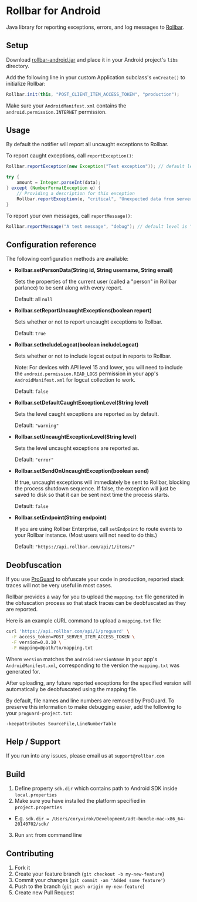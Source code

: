 # Rollbar for Android

<!-- RemoveNext -->
Java library for reporting exceptions, errors, and log messages to [Rollbar](https://rollbar.com).

## Setup ##

Download [rollbar-android.jar](https://github.com/rollbar/rollbar-android/releases/latest) and place it in your Android project's `libs` directory.

Add the following line in your custom Application subclass's `onCreate()` to initialize Rollbar:

```java
Rollbar.init(this, "POST_CLIENT_ITEM_ACCESS_TOKEN", "production");
```


Make sure your `AndroidManifest.xml` contains the `android.permission.INTERNET` permission.

## Usage ##

By default the notifier will report all uncaught exceptions to Rollbar.

To report caught exceptions, call `reportException()`:

```java
Rollbar.reportException(new Exception("Test exception")); // default level is "warning"

try {
    amount = Integer.parseInt(data);
} except (NumberFormatException e) {
    // Providing a description for this exception
    Rollbar.reportException(e, "critical", "Unexpected data from server");
}
```

To report your own messages, call `reportMessage()`:

```java
Rollbar.reportMessage("A test message", "debug"); // default level is "info"
```

## Configuration reference ##

The following configuration methods are available:

 * **Rollbar.setPersonData(String id, String username, String email)**
    
    Sets the properties of the current user (called a "person" in Rollbar parlance) to be sent along with every report.
    
    Default: all `null`


 * **Rollbar.setReportUncaughtExceptions(boolean report)**

    Sets whether or not to report uncaught exceptions to Rollbar.
    
    Default: `true`


 * **Rollbar.setIncludeLogcat(boolean includeLogcat)**

    Sets whether or not to include logcat output in reports to Rollbar.
    
    Note: For devices with API level 15 and lower, you will need to include the `android.permission.READ_LOGS` permission in your app's `AndroidManifest.xml` for logcat collection to work.
    
    Default: `false`


 * **Rollbar.setDefaultCaughtExceptionLevel(String level)**

    Sets the level caught exceptions are reported as by default.
    
    Default: `"warning"`


 * **Rollbar.setUncaughtExceptionLevel(String level)**

    Sets the level uncaught exceptions are reported as.
    
    Default: `"error"`


 * **Rollbar.setSendOnUncaughtException(boolean send)**

    If true, uncaught exceptions will immediately be sent to Rollbar, blocking the process shutdown sequence. If false, the exception will just be saved to disk so that it can be sent next time the process starts.

    Default: `false`


 * **Rollbar.setEndpoint(String endpoint)**

    If you are using Rollbar Enterprise, call `setEndpoint` to route events to your Rollbar instance. (Most users will not need to do this.)

    Default: `"https://api.rollbar.com/api/1/items/"`



## Deobfuscation ##

If you use [ProGuard](http://developer.android.com/tools/help/proguard.html) to obfuscate your code in production, reported stack traces will not be very useful in most cases.

Rollbar provides a way for you to upload the `mapping.txt` file generated in the obfuscation process so that stack traces can be deobfuscated as they are reported.

Here is an example cURL command to upload a `mapping.txt` file:

```bash
curl 'https://api.rollbar.com/api/1/proguard' \
  -F access_token=POST_SERVER_ITEM_ACCESS_TOKEN \
  -F version=0.0.10 \
  -F mapping=@path/to/mapping.txt
```

Where `version` matches the `android:versionName` in your app's `AndroidManifest.xml`, corresponding to the version the `mapping.txt` was generated for.

After uploading, any future reported exceptions for the specified version will automatically be deobfuscated using the mapping file.

By default, file names and line numbers are removed by ProGuard. To preserve this information to make debugging easier, add the following to your `proguard-project.txt`:

```
-keepattributes SourceFile,LineNumberTable
```

## Help / Support

If you run into any issues, please email us at `support@rollbar.com`

## Build

1. Define property `sdk.dir` which contains path to Android SDK inside `local.properties`
2. Make sure you have installed the platform specified in `project.properties`
  - E.g. `sdk.dir = /Users/coryvirok/Development/adt-bundle-mac-x86_64-20140702/sdk/`
3. Run `ant` from command line

## Contributing

1. Fork it
2. Create your feature branch (`git checkout -b my-new-feature`)
3. Commit your changes (`git commit -am 'Added some feature'`)
4. Push to the branch (`git push origin my-new-feature`)
5. Create new Pull Request
